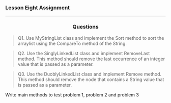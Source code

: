 ### Lesson Eight Assignment

 
---

<h3 style="text-align: center;"> Questions</h3>


> Q1. Use MyStringList class and implement the Sort method to sort the arraylist using the CompareTo method of the String.

> Q2. Use the SinglyLinkedList class and implement RemoveLast method. This method should remove the last occurrence of an integer value that is passed as a parameter.

> Q3. Use the DuoblyLinkedList class and implement Remove method. This method should remove the node that contains a String value that is passed as a parameter.

Write main methods to test problem 1, problem 2 and problem 3